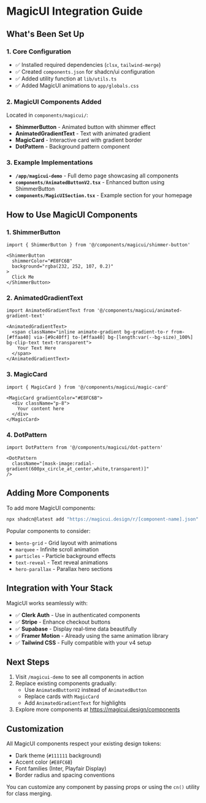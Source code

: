 # MagicUI Integration Guide

## What's Been Set Up

### 1. Core Configuration
- ✅ Installed required dependencies (`clsx`, `tailwind-merge`)
- ✅ Created `components.json` for shadcn/ui configuration
- ✅ Added utility function at `lib/utils.ts`
- ✅ Added MagicUI animations to `app/globals.css`

### 2. MagicUI Components Added
Located in `components/magicui/`:
- **ShimmerButton** - Animated button with shimmer effect
- **AnimatedGradientText** - Text with animated gradient
- **MagicCard** - Interactive card with gradient border
- **DotPattern** - Background pattern component

### 3. Example Implementations
- **`/app/magicui-demo`** - Full demo page showcasing all components
- **`components/AnimatedButtonV2.tsx`** - Enhanced button using ShimmerButton
- **`components/MagicUISection.tsx`** - Example section for your homepage

## How to Use MagicUI Components

### 1. ShimmerButton
```tsx
import { ShimmerButton } from '@/components/magicui/shimmer-button'

<ShimmerButton
  shimmerColor="#E8FC6B"
  background="rgba(232, 252, 107, 0.2)"
>
  Click Me
</ShimmerButton>
```

### 2. AnimatedGradientText
```tsx
import AnimatedGradientText from '@/components/magicui/animated-gradient-text'

<AnimatedGradientText>
  <span className="inline animate-gradient bg-gradient-to-r from-[#ffaa40] via-[#9c40ff] to-[#ffaa40] bg-[length:var(--bg-size)_100%] bg-clip-text text-transparent">
    Your Text Here
  </span>
</AnimatedGradientText>
```

### 3. MagicCard
```tsx
import { MagicCard } from '@/components/magicui/magic-card'

<MagicCard gradientColor="#E8FC6B">
  <div className="p-8">
    Your content here
  </div>
</MagicCard>
```

### 4. DotPattern
```tsx
import DotPattern from '@/components/magicui/dot-pattern'

<DotPattern
  className="[mask-image:radial-gradient(600px_circle_at_center,white,transparent)]"
/>
```

## Adding More Components

To add more MagicUI components:
```bash
npx shadcn@latest add "https://magicui.design/r/[component-name].json"
```

Popular components to consider:
- `bento-grid` - Grid layout with animations
- `marquee` - Infinite scroll animation
- `particles` - Particle background effects
- `text-reveal` - Text reveal animations
- `hero-parallax` - Parallax hero sections

## Integration with Your Stack

MagicUI works seamlessly with:
- ✅ **Clerk Auth** - Use in authenticated components
- ✅ **Stripe** - Enhance checkout buttons
- ✅ **Supabase** - Display real-time data beautifully
- ✅ **Framer Motion** - Already using the same animation library
- ✅ **Tailwind CSS** - Fully compatible with your v4 setup

## Next Steps

1. Visit `/magicui-demo` to see all components in action
2. Replace existing components gradually:
   - Use `AnimatedButtonV2` instead of `AnimatedButton`
   - Replace cards with `MagicCard`
   - Add `AnimatedGradientText` for highlights
3. Explore more components at https://magicui.design/components

## Customization

All MagicUI components respect your existing design tokens:
- Dark theme (`#111111` background)
- Accent color (`#E8FC6B`)
- Font families (Inter, Playfair Display)
- Border radius and spacing conventions

You can customize any component by passing props or using the `cn()` utility for class merging.